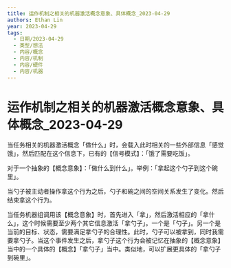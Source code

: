 ```yaml
---
title: 运作机制之相关的机器激活概念意象、具体概念_2023-04-29
authors: Ethan Lin
year: 2023-04-29 
tags:
  - 日期/2023-04-29 
  - 类型/想法 
  - 内容/概念 
  - 内容/机制 
  - 内容/硬件 
  - 内容/机器 
---
```



# 运作机制之相关的机器激活概念意象、具体概念_2023-04-29








当任务相关的机器激活概念「做什么」时，会载入此时相关的一些外部信息「感觉饿」，然后匹配在这个信息下，已有的【信号模式】：「饿了需要吃饭」。


对于一个抽象的【概念意象】：「做什么到什么」。举例：「拿起这个勺子到这个碗里」。

当勺子被主动者操作拿这个行为之后，勺子和碗之间的空间关系发生了变化。然后结束拿这个行为。

当任务机器组调用该【概念意象】时，首先进入「拿」，然后激活相应的「拿什么」，这个时候需要至少两个其它信息激活「拿勺子」。一个是「勺子」。另一个是当前的目标、状态，需要满足拿勺子的合理性。此时，勺子可以被拿到，同时我需要拿勺子。当这个事件发生之后，拿勺子这个行为会被记忆在抽象的【概念意象】当中的一个具体的【概念】「拿勺子」当中。类似地，可以扩展更具体的「拿勺子到碗里」。
